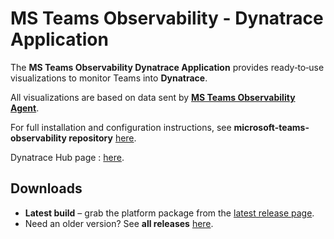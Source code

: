 # MS Teams Observability - Dynatrace Application

The **MS Teams Observability Dynatrace Application** provides ready‑to‑use visualizations to monitor Teams into **Dynatrace**. 

All visualizations are based on data sent by [**MS Teams Observability Agent**](https://github.com/Phenisys/microsoft-teams-observability-agent).

For full installation and configuration instructions, see **microsoft-teams-observability repository** [here](https://github.com/Phenisys/microsoft-teams-observability).

Dynatrace Hub page : [here](https://www.dynatrace.com/hub/detail/microsoft-teams-observability/).

## Downloads
- **Latest build** – grab the platform package from the [latest release page](https://github.com/Phenisys/microsoft-teams-observability-dynatrace-app/releases/latest).
- Need an older version? See **all releases** [here](https://github.com/Phenisys/microsoft-teams-observability-dynatrace-app/releases).
